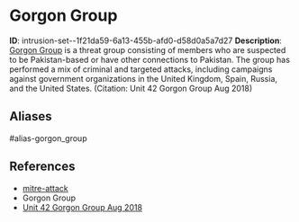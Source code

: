 # Gorgon Group

**ID**: intrusion-set--1f21da59-6a13-455b-afd0-d58d0a5a7d27
**Description**: [Gorgon Group](https://attack.mitre.org/groups/G0078) is a threat group consisting of members who are suspected to be Pakistan-based or have other connections to Pakistan. The group has performed a mix of criminal and targeted attacks, including campaigns against government organizations in the United Kingdom, Spain, Russia, and the United States. (Citation: Unit 42 Gorgon Group Aug 2018)

## Aliases
#alias-gorgon_group

## References
- [mitre-attack](https://attack.mitre.org/groups/G0078)
- Gorgon Group
- [Unit 42 Gorgon Group Aug 2018](https://researchcenter.paloaltonetworks.com/2018/08/unit42-gorgon-group-slithering-nation-state-cybercrime/)

